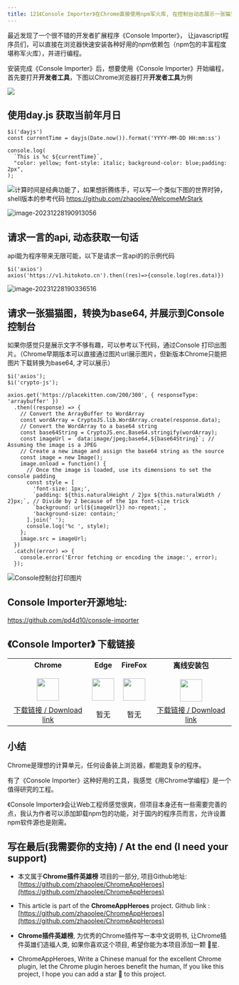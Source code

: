 ```yaml
---
title: 121《Console Importer》在Chrome直接使用npm军火库, 在控制台动态展示一张猫猫图
---
```


最近发现了一个很不错的开发者扩展程序《Console Importer》， 让javascript程序员们，可以直接在浏览器快速安装各种好用的npm依赖包（npm包的丰富程度堪称军火库），并进行编程。


安装完成《Console Importer》后，想要使用《Console Importer》开始编程，首先要打开**开发者工具**，下图以Chrome浏览器打开**开发者工具**为例

![](https://cdn.fangyuanxiaozhan.com/assets/1703762115407cczZTTYf.png)


## 使用day.js 获取当前年月日


```
$i('dayjs')
const currentTime = dayjs(Date.now()).format('YYYY-MM-DD HH:mm:ss')

console.log(
  `This is %c ${currentTime}`,
  "color: yellow; font-style: italic; background-color: blue;padding: 2px",
);
```

![](https://cdn.fangyuanxiaozhan.com/assets/1703757766204bEKYdmJ2.png)计算时间是经典功能了，如果想折腾练手，可以写一个类似下图的世界时钟，shell版本的参考代码 https://github.com/zhaoolee/WelcomeMrStark

![image-20231228190913056](https://cdn.fangyuanxiaozhan.com/assets/1703761753907aCR3zntB.png)

## 请求一言的api, 动态获取一句话

api能为程序带来无限可能，以下是请求一言api的的示例代码

```
$i('axios')
axios('https://v1.hitokoto.cn').then((res)=>{console.log(res.data)})
```

![image-20231228190336516](https://cdn.fangyuanxiaozhan.com/assets/1703761417247cm5zxNyr.png)

## 请求一张猫猫图，转换为base64, 并展示到Console 控制台

如果你感觉只是展示文字不够有趣，可以参考以下代码，通过Console 打印出图片。（Chrome早期版本可以直接通过图片url展示图片，但新版本Chrome只能把图片下载转换为base64, 才可以展示）



```
$i('axios');
$i('crypto-js');

axios.get('https://placekitten.com/200/300', { responseType: 'arraybuffer' })
  .then((response) => {
    // Convert the ArrayBuffer to WordArray
    const wordArray = CryptoJS.lib.WordArray.create(response.data);
    // Convert the WordArray to a base64 string
    const base64String = CryptoJS.enc.Base64.stringify(wordArray);
    const imageUrl = `data:image/jpeg;base64,${base64String}`; // Assuming the image is a JPEG
    // Create a new image and assign the base64 string as the source
    const image = new Image();
    image.onload = function() {
      // Once the image is loaded, use its dimensions to set the console padding
      const style = [
        'font-size: 1px;',
        `padding: ${this.naturalHeight / 2}px ${this.naturalWidth / 2}px;`, // Divide by 2 because of the 1px font-size trick
        `background: url(${imageUrl}) no-repeat;`,
        'background-size: contain;'
      ].join(' ');
      console.log('%c ', style);
    };
    image.src = imageUrl;
  })
  .catch((error) => {
    console.error('Error fetching or encoding the image:', error);
  });

```



![Console控制台打印图片](https://cdn.fangyuanxiaozhan.com/assets/1703761331008zP4hFn3a.gif)



## Console Importer开源地址:

https://github.com/pd4d10/console-importer

## 《Console Importer》 下载链接


<table style="table-layout: fixed;">
<tbody>
<tr>
<td><div style="text-align: center;"><div style="font-weight: bold">Chrome</div><br/><div style="text-align: center;"><img  style="width:50px; height:auto;" src="https://v2fy.com/asset/0i/ChromeAppHeroes/page/001_markdown_here.assets/chromeappheroes-chrome-icon.png"/></div></div></td>
<td><div style="text-align: center;" ><div style="font-weight: bold">Edge</div><br/><div><img style="width:50px; height:auto;" src="https://v2fy.com/asset/0i/ChromeAppHeroes/page/001_markdown_here.assets/chromeappheroes-edge-icon.png"/></div></div></td>
<td><div style="text-align: center;" ><div style="font-weight: bold">FireFox</div><br/><div style="text-align: center;"><img  style="width:50px; height:auto;" src="https://v2fy.com/asset/0i/ChromeAppHeroes/page/001_markdown_here.assets/chromeappheroes-firefox-icon.png"/></div></div></td>
<td><div style="text-align: center;" ><div style="font-weight: bold">离线安装包</div><br/><div style="text-align: center;"><img  style="width:50px; height:auto;" src="https://v2fy.com/asset/0i/ChromeAppHeroes/page/001_markdown_here.assets/chromeappheroes-github-download.png"/></div></div></td>
</tr>
<tr>
<td>
<div style="text-align: center;">
<a  href="https://chromewebstore.google.com/detail/console-importer/hgajpakhafplebkdljleajgbpdmplhie">下载链接 / Download link</a>
</div>
</td>
<td>
<div style="text-align: center;">
暂无
</div>
</td>
<td>
<div style="text-align: center;">
暂无
</div>
</td>
<td>
<div style="text-align: center;"><a  href="https://cdn.jsdelivr.net/gh/zhaoolee/ChromeAppHeroes/backup/121-console-importer.zip">下载链接 / Download link</a></div>
</td>
</tbody>
</table>


## 小结

Chrome是理想的计算单元，任何设备装上浏览器，都能跑复杂的程序。

有了《Console Importer》这种好用的工具，我感觉《用Chrome学编程》是一个值得研究的工程。

《Console Importer》会让Web工程师感觉很爽，但项目本身还有一些需要完善的点，我认为作者可以添加卸载npm包的功能，对于国内的程序员而言，允许设置npm软件源也是刚需。




## 写在最后(我需要你的支持) / At the end (I need your support)

- 本文属于**Chrome插件英雄榜** 项目的一部分, 项目Github地址: [https://github.com/zhaoolee/ChromeAppHeroes](https://github.com/zhaoolee/ChromeAppHeroes)


- This article is part of the **ChromeAppHeroes** project. Github link : [https://github.com/zhaoolee/ChromeAppHeroes](https://github.com/zhaoolee/ChromeAppHeroes) 

- **Chrome插件英雄榜**, 为优秀的Chrome插件写一本中文说明书, 让Chrome插件英雄们造福人类, 如果你喜欢这个项目, 希望你能为本项目添加一颗 🌟星.

- ChromeAppHeroes, Write a Chinese manual for the excellent Chrome plugin, let the Chrome plugin heroes benefit the human, If you like this project, I hope you can add a star 🌟 to this project.

